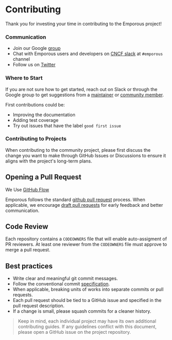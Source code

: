 # Contributing

Thank you for investing your time in contributing to the Emporous project!

### Communication

- Join our Google [group](https://groups.google.com/g/emporous)
- Chat with Emporous users and developers on [CNCF slack](https://slack.cncf.io/) at `#emporous` channel
- Follow us on [Twitter](https://twitter.com/Emporous) 

### Where to Start

If you are not sure how to get started, reach out on Slack or through the Google group to get suggestions from a [maintainer](https://github.com/emporous/.github/blob/main/peribolos.yaml) or [community member](https://github.com/emporous/.github/blob/main/peribolos.yaml).

First contributions could be:

- Improving the documentation
- Adding test coverage
- Try out issues that have the label `good first issue`

### Contributing to Projects

When contributing to the community project, please first discuss the change you want to make through GitHub Issues or Discussions to ensure it aligns with the project's long-term plans.

## Opening a Pull Request

We Use [GitHub Flow](https://docs.github.com/en/get-started/quickstart/github-flow)

Emporous follows the standard [github pull request](https://help.github.com/articles/about-pull-requests/) process.
When applicable, we encourage [draft pull requests](https://docs.github.com/en/pull-requests/collaborating-with-pull-requests/proposing-changes-to-your-work-with-pull-requests/changing-the-stage-of-a-pull-request) for early feedback and better communication.

## Code Review

Each repository contains a `CODEOWNERS` file that will enable auto-assigment of PR reviewers. 
At least one reviewer from the `CODEOWNERS` file must approve to merge a pull request.

## Best practices

- Write clear and meaningful git commit messages.
- Follow the conventional commit [specification](https://www.conventionalcommits.org/en/v1.0.0/).
- When applicable, breaking units of works into separate commits or pull requests.
- Each pull request should be tied to a GitHub issue and specified in the pull request description.
- If a change is small, please squash commits for a cleaner history.

> Keep in mind, each individual project may have its own additional contributing guides. If any guidelines conflict with this document, please open a GitHub issue on the project repository.
